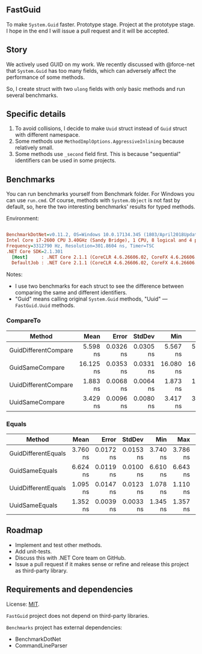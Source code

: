 ## FastGuid

To make ```System.Guid``` faster. Prototype stage.
Project at the prototype stage. I hope in the end I will issue a pull request and it will be accepted.

## Story

We actively used GUID on my work.
We recently discussed with @force-net that ```System.Guid``` has too many fields,
which can adversely affect the performance of some methods.

So, I create struct with two ```ulong``` fields with only basic methods and run several benchmarks.

## Specific details

1. To avoid collisions, I decide to make ```Uuid``` struct instead of ```Guid``` struct with different namespace.
2. Some methods use ```MethodImplOptions.AggressiveInlining``` because relatively small.
3. Some methods use ```_second``` field first. This is because "sequential" identifiers can be used in some projects.

## Benchmarks

You can run benchmarks yourself from Benchmark folder. For Windows you can use ```run.cmd```.
Of course, methods with ```System.Object``` is not fast by default, so, here the two interesting benchmarks' results for typed methods.

Environment:

``` ini

BenchmarkDotNet=v0.11.2, OS=Windows 10.0.17134.345 (1803/April2018Update/Redstone4)
Intel Core i7-2600 CPU 3.40GHz (Sandy Bridge), 1 CPU, 8 logical and 4 physical cores
Frequency=3312790 Hz, Resolution=301.8604 ns, Timer=TSC
.NET Core SDK=2.1.301
  [Host]     : .NET Core 2.1.1 (CoreCLR 4.6.26606.02, CoreFX 4.6.26606.05), 64bit RyuJIT
  DefaultJob : .NET Core 2.1.1 (CoreCLR 4.6.26606.02, CoreFX 4.6.26606.05), 64bit RyuJIT
```

Notes:

* I use two benchmarks for each struct to see the difference between comparing the same and different identifiers.
* "Guid" means calling original ```System.Guid``` methods, "Uuid" — ```FastGuid.Uuid``` methods.

### CompareTo

|               Method |      Mean |     Error |    StdDev |       Min |       Max | Ratio | RatioSD |
|--------------------- |----------:|----------:|----------:|----------:|----------:|------:|--------:|
| GuidDifferentCompare |  5.598 ns | 0.0326 ns | 0.0305 ns |  5.567 ns |  5.657 ns |  1.00 |    0.00 |
|      GuidSameCompare | 16.125 ns | 0.0353 ns | 0.0331 ns | 16.080 ns | 16.194 ns |  2.88 |    0.02 |
| UuidDifferentCompare |  1.883 ns | 0.0068 ns | 0.0064 ns |  1.873 ns |  1.896 ns |  0.34 |    0.00 |
|      UuidSameCompare |  3.429 ns | 0.0096 ns | 0.0080 ns |  3.417 ns |  3.443 ns |  0.61 |    0.00 |

### Equals

|              Method |     Mean |     Error |    StdDev |      Min |      Max | Ratio |
|-------------------- |---------:|----------:|----------:|---------:|---------:|------:|
| GuidDifferentEquals | 3.760 ns | 0.0172 ns | 0.0153 ns | 3.740 ns | 3.786 ns |  1.00 |
|      GuidSameEquals | 6.624 ns | 0.0119 ns | 0.0100 ns | 6.610 ns | 6.643 ns |  1.76 |
| UuidDifferentEquals | 1.095 ns | 0.0147 ns | 0.0123 ns | 1.078 ns | 1.110 ns |  0.29 |
|      UuidSameEquals | 1.352 ns | 0.0039 ns | 0.0033 ns | 1.345 ns | 1.357 ns |  0.36 |


## Roadmap

* Implement and test other methods.
* Add unit-tests.
* Discuss this with .NET Core team on GitHub.
* Issue a pull request if it makes sense or refine and release this project as third-party library.

## Requirements and dependencies

License: [MIT](http://opensource.org/licenses/MIT).

```FastGuid``` project does not depend on third-party libraries.

```Benchmarks``` project has external dependencies:

* BenchmarkDotNet
* CommandLineParser